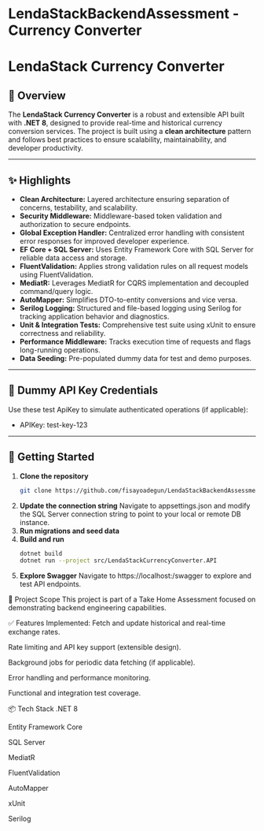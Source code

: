# LendaStackBackendAssessment - Currency Converter
# LendaStack Currency Converter

## 📖 Overview

The **LendaStack Currency Converter** is a robust and extensible API built with **.NET 8**, designed to provide real-time and historical currency conversion services. The project is built using a **clean architecture** pattern and follows best practices to ensure scalability, maintainability, and developer productivity.

---

## ✨ Highlights

- **Clean Architecture:** Layered architecture ensuring separation of concerns, testability, and scalability.
- **Security Middleware:** Middleware-based token validation and authorization to secure endpoints.
- **Global Exception Handler:** Centralized error handling with consistent error responses for improved developer experience.
- **EF Core + SQL Server:** Uses Entity Framework Core with SQL Server for reliable data access and storage.
- **FluentValidation:** Applies strong validation rules on all request models using FluentValidation.
- **MediatR:** Leverages MediatR for CQRS implementation and decoupled command/query logic.
- **AutoMapper:** Simplifies DTO-to-entity conversions and vice versa.
- **Serilog Logging:** Structured and file-based logging using Serilog for tracking application behavior and diagnostics.
- **Unit & Integration Tests:** Comprehensive test suite using xUnit to ensure correctness and reliability.
- **Performance Middleware:** Tracks execution time of requests and flags long-running operations.
- **Data Seeding:** Pre-populated dummy data for test and demo purposes.

---

## 🧪 Dummy API Key Credentials

Use these test ApiKey to simulate authenticated operations (if applicable):

- APIKey: test-key-123

---

## 🚀 Getting Started

1. **Clone the repository**
   ```bash
   git clone https://github.com/fisayoadegun/LendaStackBackendAssessment.git
2. **Update the connection string**
    Navigate to appsettings.json and modify the SQL Server connection string to point to your local or remote DB instance.
3.  **Run migrations and seed data**
4. **Build and run**
     ```bash
     dotnet build
    dotnet run --project src/LendaStackCurrencyConverter.API
5. **Explore Swagger**
   Navigate to https://localhost:<port>/swagger to explore and test API endpoints.

🎯 Project Scope
This project is part of a Take Home Assessment focused on demonstrating backend engineering capabilities.

✅ Features Implemented:
Fetch and update historical and real-time exchange rates.

Rate limiting and API key support (extensible design).

Background jobs for periodic data fetching (if applicable).

Error handling and performance monitoring.

Functional and integration test coverage.

📦 Tech Stack
.NET 8

Entity Framework Core

SQL Server

MediatR

FluentValidation

AutoMapper

xUnit

Serilog

